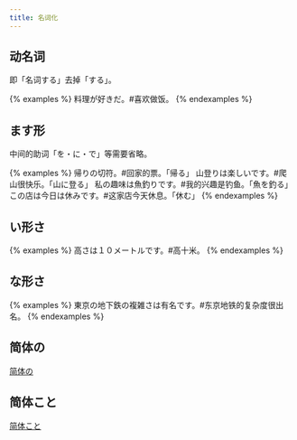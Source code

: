 ```yaml
---
title: 名词化
---
```


## 动名词

即「名词する」去掉「する」。

{% examples %}
料理が好きだ。#喜欢做饭。
{% endexamples %}

## ます形

中间的助词「を・に・で」等需要省略。

{% examples %}
帰りの切符。#回家的票。「帰る」
山登りは楽しいです。#爬山很快乐。「山に登る」
私の趣味は魚釣りです。#我的兴趣是钓鱼。「魚を釣る」
この店は今日は休みです。#这家店今天休息。「休む」
{% endexamples %}

## い形さ

{% examples %}
高さは１０メートルです。#高十米。
{% endexamples %}

## な形さ

{% examples %}
東京の地下鉄の複雑さは有名です。#东京地铁的复杂度很出名。
{% endexamples %}

## 简体の

[简体の](../no#变为名词)

## 简体こと

[简体こと](../koto#变为名词)

